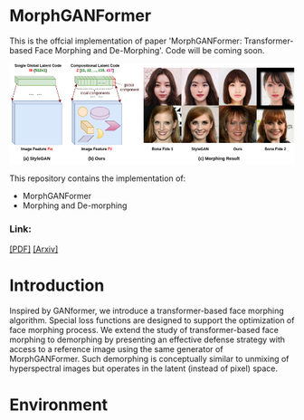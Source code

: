 # MorphGANFormer

This is the offcial implementation of paper 'MorphGANFormer: Transformer-based Face Morphing and De-Morphing'.
Code will be coming soon.

![arch](Morph_latentvs2.png)

This repository contains the implementation of:

* MorphGANFormer 
* Morphing and De-morphing

### Link: 

[[PDF]](https://arxiv.org/pdf/2302.09404.pdf)
[[Arxiv]](https://arxiv.org/abs/2302.09404)


# Introduction
Inspired by GANformer, we introduce a transformer-based face morphing algorithm. Special loss functions are designed to support the optimization of
face morphing process. We extend the study of transformer-based face morphing to demorphing by presenting an effective defense strategy with access to a reference image using the same generator of MorphGANFormer. Such demorphing is conceptually similar to unmixing of hyperspectral images but operates in the latent (instead of pixel) space. 

# Environment


